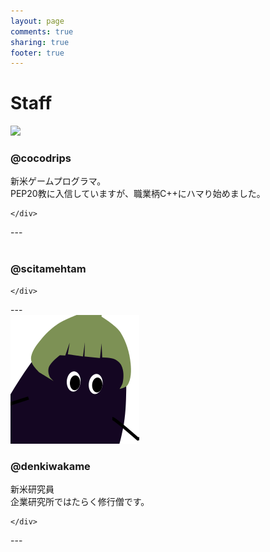 ```yaml
---
layout: page
comments: true
sharing: true
footer: true
---
```


# Staff

<div class="members">
    <div class="member">
        <img class="icon" src="https://pbs.twimg.com/profile_images/635086558941442049/pVlPI3Mb.png">
         <h3>@cocodrips</h3>
         新米ゲームプログラマ。<br>
         PEP20教に入信していますが、職業柄C++にハマり始めました。

    </div>
</div>
---
<div class="members">
    <div class="member">
        <img class="icon" src="">
         <h3>@scitamehtam</h3>


    </div>
</div>
---
<div class="members">
    <div class="member">
        <img class="icon" src="/images/staff/denkiwakame.png">
         <h3>@denkiwakame</h3>
         新米研究員<br>
         企業研究所ではたらく修行僧です。

    </div>
</div>
---